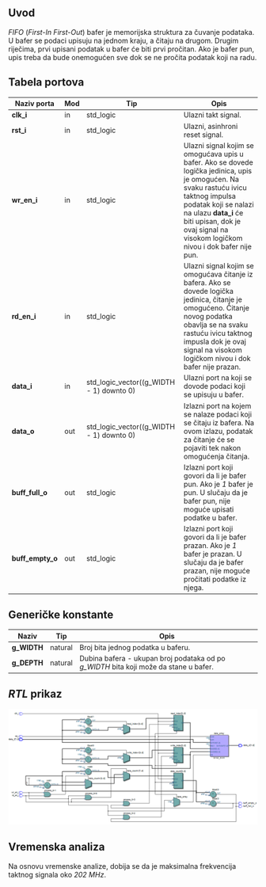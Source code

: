 ## Uvod

_FIFO_ (_First-In First-Out_) bafer je memorijska struktura za čuvanje podataka. U bafer se podaci upisuju na jednom kraju, a čitaju na drugom. Drugim riječima, prvi upisani podatak u bafer će biti prvi pročitan. Ako je bafer pun, upis treba da bude onemogućen sve dok se ne pročita podatak koji na radu.

## Tabela portova

| Naziv porta      | Mod | Tip                                      | Opis                                                                                                                                                                                                                                                                  |
| ---------------- | --- | ---------------------------------------- | --------------------------------------------------------------------------------------------------------------------------------------------------------------------------------------------------------------------------------------------------------------------- |
| **clk_i**        | in  | std_logic                                | Ulazni takt signal.                                                                                                                                                                                                                                                   |
| **rst_i**        | in  | std_logic                                | Ulazni, asinhroni reset signal.                                                                                                                                                                                                                                       |
| **wr_en_i**      | in  | std_logic                                | Ulazni signal kojim se omogućava upis u bafer. Ako se dovede logička jedinica, upis je omogućen. Na svaku rastuću ivicu taktnog impulsa podatak koji se nalazi na ulazu **data_i** će biti upisan, dok je ovaj signal na visokom logičkom nivou i dok bafer nije pun. |
| **rd_en_i**      | in  | std_logic                                | Ulazni signal kojim se omogućava čitanje iz bafera. Ako se dovede logička jedinica, čitanje je omogućeno. Čitanje novog podatka obavlja se na svaku rastuću ivicu taktnog impusla dok je ovaj signal na visokom logičkom nivou i dok bafer nije prazan.               |
| **data_i**       | in  | std_logic_vector((g_WIDTH - 1) downto 0) | Ulazni port na koji se dovode podaci koji se upisuju u bafer.                                                                                                                                                                                                         |
| **data_o**       | out | std_logic_vector((g_WIDTH - 1) downto 0) | Izlazni port na kojem se nalaze podaci koji se čitaju iz bafera. Na ovom izlazu, podatak za čitanje će se pojaviti tek nakon omogućenja čitanja.                                                                                                                      |
| **buff_full_o**  | out | std_logic                                | Izlazni port koji govori da li je bafer pun. Ako je _1_ bafer je pun. U slučaju da je bafer pun, nije moguće upisati podatke u bafer.                                                                                                                                 |
| **buff_empty_o** | out | std_logic                                | Izlazni port koji govori da li je bafer prazan. Ako je _1_ bafer je prazan. U slučaju da je bafer prazan, nije moguće pročitati podatke iz njega.                                                                                                                     |

## Generičke konstante

| Naziv       | Tip     | Opis                                                                                  |
| ----------- | ------- | ------------------------------------------------------------------------------------- |
| **g_WIDTH** | natural | Broj bita jednog podatka u baferu.                                                    |
| **g_DEPTH** | natural | Dubina bafera - ukupan broj podataka od po _g_WIDTH_ bita koji može da stane u bafer. |

## _RTL_ prikaz

![rtl_prikaz](Images\rtl_prikaz.png)

## Vremenska analiza

Na osnovu vremenske analize, dobija se da je maksimalna frekvencija taktnog signala oko _202 MHz_.
